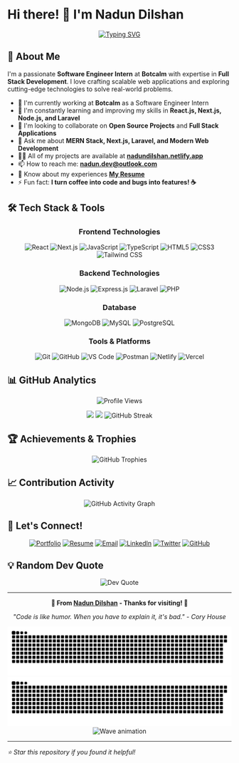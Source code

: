 # Hi there! 👋 I'm Nadun Dilshan

<div align="center">
  
  [![Typing SVG](https://readme-typing-svg.herokuapp.com?font=Fira+Code&size=24&duration=3000&pause=1000&color=58A6FF&center=true&vCenter=true&width=600&lines=Software+Engineer+Intern+%40+Botcalm;Full+Stack+Developer;MERN+Stack+Enthusiast;Always+Learning+New+Technologies)](https://git.io/typing-svg)
  
</div>

## 🚀 About Me

I'm a passionate **Software Engineer Intern** at **Botcalm** with expertise in **Full Stack Development**. I love crafting scalable web applications and exploring cutting-edge technologies to solve real-world problems.

- 🔭 I'm currently working at **Botcalm** as a Software Engineer Intern
- 🌱 I'm constantly learning and improving my skills in **React.js, Next.js, Node.js, and Laravel**
- 👯 I'm looking to collaborate on **Open Source Projects** and **Full Stack Applications**
- 💬 Ask me about **MERN Stack, Next.js, Laravel, and Modern Web Development**
- 👨‍💻 All of my projects are available at **[nadundilshan.netlify.app](https://nadundilshan.netlify.app/)**
- 📫 How to reach me: **nadun.dev@outlook.com**
- 📄 Know about my experiences **[My Resume](https://nadundilshan.netlify.app/components/Nadun_Dilshan_Software_Engineer_Intern.pdf)**
- ⚡ Fun fact: **I turn coffee into code and bugs into features! ☕**

## 🛠️ Tech Stack & Tools

<div align="center">

### Frontend Technologies
![React](https://img.shields.io/badge/React-20232A?style=for-the-badge&logo=react&logoColor=61DAFB)
![Next.js](https://img.shields.io/badge/Next.js-000000?style=for-the-badge&logo=nextdotjs&logoColor=white)
![JavaScript](https://img.shields.io/badge/JavaScript-F7DF1E?style=for-the-badge&logo=javascript&logoColor=black)
![TypeScript](https://img.shields.io/badge/TypeScript-007ACC?style=for-the-badge&logo=typescript&logoColor=white)
![HTML5](https://img.shields.io/badge/HTML5-E34F26?style=for-the-badge&logo=html5&logoColor=white)
![CSS3](https://img.shields.io/badge/CSS3-1572B6?style=for-the-badge&logo=css3&logoColor=white)
![Tailwind CSS](https://img.shields.io/badge/Tailwind_CSS-38B2AC?style=for-the-badge&logo=tailwind-css&logoColor=white)

### Backend Technologies
![Node.js](https://img.shields.io/badge/Node.js-43853D?style=for-the-badge&logo=node.js&logoColor=white)
![Express.js](https://img.shields.io/badge/Express.js-404D59?style=for-the-badge&logo=express&logoColor=white)
![Laravel](https://img.shields.io/badge/Laravel-FF2D20?style=for-the-badge&logo=laravel&logoColor=white)
![PHP](https://img.shields.io/badge/PHP-777BB4?style=for-the-badge&logo=php&logoColor=white)

### Database
![MongoDB](https://img.shields.io/badge/MongoDB-4EA94B?style=for-the-badge&logo=mongodb&logoColor=white)
![MySQL](https://img.shields.io/badge/MySQL-00000F?style=for-the-badge&logo=mysql&logoColor=white)
![PostgreSQL](https://img.shields.io/badge/PostgreSQL-316192?style=for-the-badge&logo=postgresql&logoColor=white)

### Tools & Platforms
![Git](https://img.shields.io/badge/Git-F05032?style=for-the-badge&logo=git&logoColor=white)
![GitHub](https://img.shields.io/badge/GitHub-100000?style=for-the-badge&logo=github&logoColor=white)
![VS Code](https://img.shields.io/badge/VS_Code-0078D4?style=for-the-badge&logo=visual%20studio%20code&logoColor=white)
![Postman](https://img.shields.io/badge/Postman-FF6C37?style=for-the-badge&logo=postman&logoColor=white)
![Netlify](https://img.shields.io/badge/Netlify-00C7B7?style=for-the-badge&logo=netlify&logoColor=white)
![Vercel](https://img.shields.io/badge/Vercel-000000?style=for-the-badge&logo=vercel&logoColor=white)

</div>

## 📊 GitHub Analytics

<div align="center">
  
  ![Profile Views](https://komarev.com/ghpvc/?username=IT21158704&color=brightgreen&style=flat-square&label=Profile+Views)
  
  <img height="180em" src="https://github-readme-stats.vercel.app/api?username=IT21158704&show_icons=true&theme=tokyonight&hide_border=true&count_private=true&include_all_commits=true" />
  
  <img height="180em" src="https://github-readme-stats.vercel.app/api/top-langs/?username=IT21158704&theme=tokyonight&hide_border=true&layout=compact&langs_count=8" />
  
  <img src="https://github-readme-streak-stats.herokuapp.com/?user=IT21158704&theme=tokyonight&hide_border=true" alt="GitHub Streak" />
  
</div>

## 🏆 Achievements & Trophies

<div align="center">
  
  ![GitHub Trophies](https://github-profile-trophy.vercel.app/?username=IT21158704&theme=tokyonight&no-frame=true&no-bg=true&margin-w=4&column=4)
  
</div>

## 📈 Contribution Activity

<div align="center">
  
  ![GitHub Activity Graph](https://github-readme-activity-graph.vercel.app/graph?username=IT21158704&theme=tokyo-night&hide_border=true&bg_color=1a1b27&color=58a6ff&line=58a6ff&point=58a6ff&area=true)
  
</div>

## 🤝 Let's Connect!

<div align="center">
  
  [![Portfolio](https://img.shields.io/badge/Portfolio-000000?style=for-the-badge&logo=vercel&logoColor=white)](https://nadundilshan.netlify.app/)
  [![Resume](https://img.shields.io/badge/Resume-FF5722?style=for-the-badge&logo=adobe-acrobat-reader&logoColor=white)](https://nadundilshan.netlify.app/components/Nadun_Dilshan_Software_Engineer_Intern.pdf)
  [![Email](https://img.shields.io/badge/Email-D14836?style=for-the-badge&logo=gmail&logoColor=white)](mailto:nadun.dev@outlook.com)
  [![LinkedIn](https://img.shields.io/badge/LinkedIn-0077B5?style=for-the-badge&logo=linkedin&logoColor=white)](https://linkedin.com/in/nadundilshan)
  [![Twitter](https://img.shields.io/badge/Twitter-1DA1F2?style=for-the-badge&logo=twitter&logoColor=white)](https://twitter.com/nadundilshan)
  [![GitHub](https://img.shields.io/badge/GitHub-100000?style=for-the-badge&logo=github&logoColor=white)](https://github.com/IT21158704)
  
</div>

## 💡 Random Dev Quote

<div align="center">
  
  ![Dev Quote](https://quotes-github-readme.vercel.app/api?type=horizontal&theme=tokyonight)
  
</div>

---

<div align="center">
  
  **🌟 From [Nadun Dilshan](https://github.com/IT21158704) - Thanks for visiting! 🚀**
  
  *"Code is like humor. When you have to explain it, it's bad." - Cory House*
  
  <img src="https://raw.githubusercontent.com/IT21158704/IT21158704/output/github-contribution-grid-snake.svg" alt="Snake animation" />
  
  <!-- Alternative: Simple animated contribution graph -->
  <img src="https://github.com/IT21158704/IT21158704/blob/output/github-contribution-grid-snake.svg" alt="Snake animation" />
  
  <!-- If snake doesn't work, use this animated wave -->
  <img src="https://capsule-render.vercel.app/api?type=waving&color=gradient&height=100&section=footer" alt="Wave animation" />
  
</div>

---

*⭐ Star this repository if you found it helpful!*
